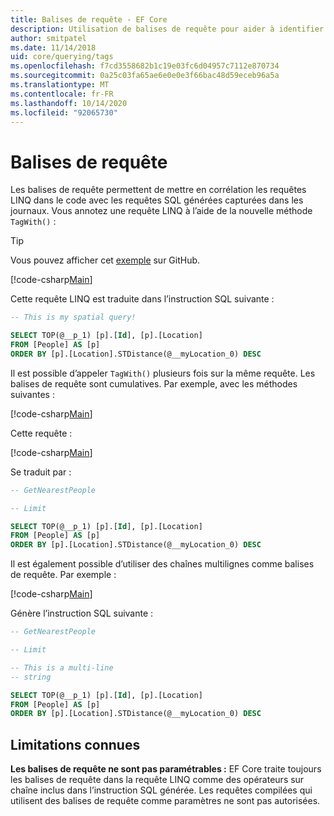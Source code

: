 ```yaml
---
title: Balises de requête - EF Core
description: Utilisation de balises de requête pour aider à identifier des requêtes spécifiques dans les messages de journal émis par Entity Framework Core
author: smitpatel
ms.date: 11/14/2018
uid: core/querying/tags
ms.openlocfilehash: f7cd3558682b1c19e03fc6d04957c7112e870734
ms.sourcegitcommit: 0a25c03fa65ae6e0e0e3f66bac48d59eceb96a5a
ms.translationtype: MT
ms.contentlocale: fr-FR
ms.lasthandoff: 10/14/2020
ms.locfileid: "92065730"
---
```

# <a name="query-tags"></a>Balises de requête

Les balises de requête permettent de mettre en corrélation les requêtes LINQ dans le code avec les requêtes SQL générées capturées dans les journaux.
Vous annotez une requête LINQ à l’aide de la nouvelle méthode `TagWith()` :

> [!TIP]
> Vous pouvez afficher cet [exemple](https://github.com/dotnet/EntityFramework.Docs/tree/master/samples/core/Querying/Tags) sur GitHub.

[!code-csharp[Main](../../../samples/core/Querying/Tags/Program.cs#BasicQueryTag)]

Cette requête LINQ est traduite dans l’instruction SQL suivante :

```sql
-- This is my spatial query!

SELECT TOP(@__p_1) [p].[Id], [p].[Location]
FROM [People] AS [p]
ORDER BY [p].[Location].STDistance(@__myLocation_0) DESC
```

Il est possible d’appeler `TagWith()` plusieurs fois sur la même requête.
Les balises de requête sont cumulatives.
Par exemple, avec les méthodes suivantes :

[!code-csharp[Main](../../../samples/core/Querying/Tags/Program.cs#QueryableMethods)]

Cette requête :

[!code-csharp[Main](../../../samples/core/Querying/Tags/Program.cs#ChainedQueryTags)]

Se traduit par :

```sql
-- GetNearestPeople

-- Limit

SELECT TOP(@__p_1) [p].[Id], [p].[Location]
FROM [People] AS [p]
ORDER BY [p].[Location].STDistance(@__myLocation_0) DESC
```

Il est également possible d’utiliser des chaînes multilignes comme balises de requête.
Par exemple :

[!code-csharp[Main](../../../samples/core/Querying/Tags/Program.cs#MultilineQueryTag)]

Génère l’instruction SQL suivante :

```sql
-- GetNearestPeople

-- Limit

-- This is a multi-line
-- string

SELECT TOP(@__p_1) [p].[Id], [p].[Location]
FROM [People] AS [p]
ORDER BY [p].[Location].STDistance(@__myLocation_0) DESC
```

## <a name="known-limitations"></a>Limitations connues

**Les balises de requête ne sont pas paramétrables :** EF Core traite toujours les balises de requête dans la requête LINQ comme des opérateurs sur chaîne inclus dans l’instruction SQL générée.
Les requêtes compilées qui utilisent des balises de requête comme paramètres ne sont pas autorisées.
